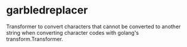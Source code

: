 # garbledreplacer
Transformer to convert characters that cannot be converted to another string when converting character codes with golang's transform.Transformer.
